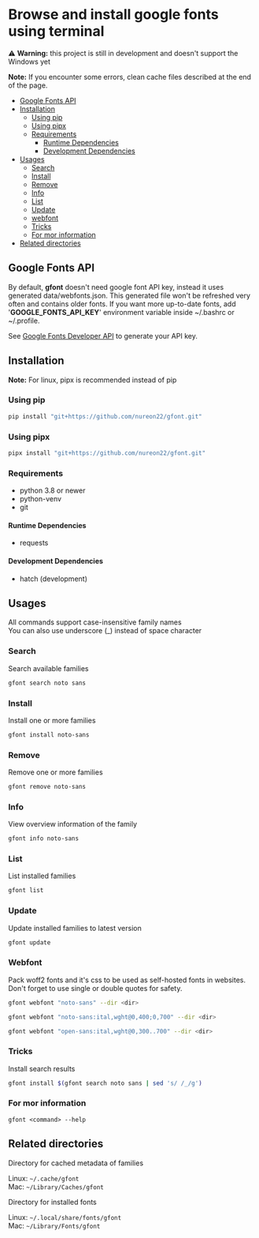 # Browse and install google fonts using terminal

⚠️ **Warning:** this project is still in development and doesn't support the Windows yet

**Note:** If you encounter some errors, clean cache files described at the end of the page.

- [Google Fonts API](#google-fonts-api)
- [Installation](#installation)
  - [Using pip](#using-pip)
  - [Using pipx](#using-pipx)
  - [Requirements](#requirements)
    - [Runtime Dependencies](#runtime-dependencies)
    - [Development Dependencies](#development-dependencies)
- [Usages](#usages)
  - [Search](#search)
  - [Install](#install)
  - [Remove](#remove)
  - [Info](#info)
  - [List](#list)
  - [Update](#update)
  - [webfont](#webfont)
  - [Tricks](#tricks)
  - [For mor information](#for-mor-information)
- [Related directories](#related-directories)

## Google Fonts API

By default, **gfont** doesn't need google font API key, instead it uses generated data/webfonts.json. This generated file won't be refreshed very often and contains older fonts. If you want more up-to-date fonts, add '**GOOGLE_FONTS_API_KEY**' environment variable inside ~/.bashrc or ~/.profile.

See [Google Fonts Developer API](https://developers.google.com/fonts/docs/developer_api) to generate your API key.

## Installation

**Note:** For linux, pipx is recommended instead of pip

### Using pip

```sh
pip install "git+https://github.com/nureon22/gfont.git"
```

### Using pipx

```sh
pipx install "git+https://github.com/nureon22/gfont.git"
```

### Requirements

- python 3.8 or newer
- python-venv
- git

#### Runtime Dependencies

- requests

#### Development Dependencies

- hatch (development)

## Usages

All commands support case-insensitive family names\
You can also use underscore (\_) instead of space character

### Search

Search available families

```sh
gfont search noto sans
```

### Install

Install one or more families

```sh
gfont install noto-sans
```

### Remove

Remove one or more families

```sh
gfont remove noto-sans
```

### Info

View overview information of the family

```sh
gfont info noto-sans
```

### List

List installed families

```sh
gfont list
```

### Update

Update installed families to latest version

```sh
gfont update
```

### Webfont

Pack woff2 fonts and it's css to be used as self-hosted fonts in websites.\
Don't forget to use single or double quotes for safety.

```sh
gfont webfont "noto-sans" --dir <dir>
```

```sh
gfont webfont "noto-sans:ital,wght@0,400;0,700" --dir <dir>
```

```sh
gfont webfont "open-sans:ital,wght@0,300..700" --dir <dir>
```

### Tricks

Install search results

```sh
gfont install $(gfont search noto sans | sed 's/ /_/g')
```

### For mor information

`gfont <command> --help`

## Related directories

Directory for cached metadata of families

Linux: `~/.cache/gfont`\
Mac: `~/Library/Caches/gfont`

Directory for installed fonts

Linux: `~/.local/share/fonts/gfont`\
Mac: `~/Library/Fonts/gfont`
